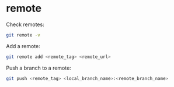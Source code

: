 # remote

Check remotes:

```bash
git remote -v
```

Add a remote:

```bash
git remote add <remote_tag> <remote_url>
```

Push a branch to a remote:

```bash
git push <remote_tag> <local_branch_name>:<remote_branch_name>
```
